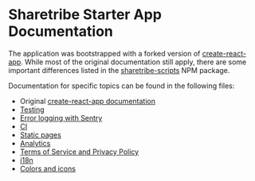 # Sharetribe Starter App Documentation

The application was bootstrapped with a forked version of
[create-react-app](https://github.com/facebookincubator/create-react-app). While
most of the original documentation still apply, there are some
important differences listed in the
[sharetribe-scripts](https://www.npmjs.com/package/sharetribe-scripts)
NPM package.

Documentation for specific topics can be found in the following files:

 - Original [create-react-app documentation](create-react-app.md)
 - [Testing](testing.md)
 - [Error logging with Sentry](sentry.md)
 - [CI](ci.md)
 - [Static pages](static-pages.md)
 - [Analytics](analytics.md)
 - [Terms of Service and Privacy Policy](terms-of-service-and-privacy-policy.md)
 - [i18n](i18n.md)
 - [Colors and icons](colors-and-icons.md)
